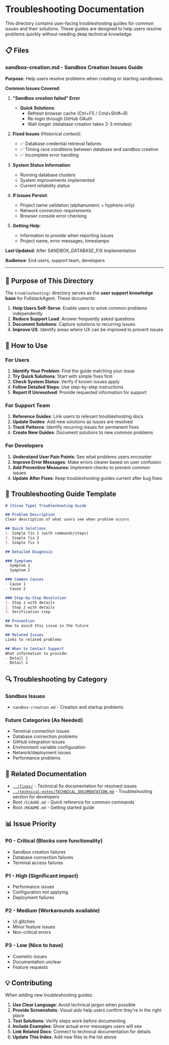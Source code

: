 # Troubleshooting Documentation

This directory contains user-facing troubleshooting guides for common issues and their solutions. These guides are designed to help users resolve problems quickly without needing deep technical knowledge.

## 📋 Files

### sandbox-creation.md - Sandbox Creation Issues Guide
**Purpose**: Help users resolve problems when creating or starting sandboxes.

**Common Issues Covered**:

1. **"Sandbox creation failed" Error**
   - **Quick Solutions**:
     - Refresh browser cache (Ctrl+F5 / Cmd+Shift+R)
     - Re-login through GitHub OAuth
     - Wait longer (database creation takes 2-3 minutes)

2. **Fixed Issues** (Historical context):
   - ✅ Database credential retrieval failures
   - ✅ Timing race conditions between database and sandbox creation
   - ✅ Incomplete error handling

3. **System Status Information**:
   - Running database clusters
   - System improvements implemented
   - Current reliability status

4. **If Issues Persist**:
   - Project name validation (alphanumeric + hyphens only)
   - Network connection requirements
   - Browser console error checking

5. **Getting Help**:
   - Information to provide when reporting issues
   - Project name, error messages, timestamps

**Last Updated**: After SANDBOX_DATABASE_FIX implementation

**Audience**: End users, support team, developers

---

## 🎯 Purpose of This Directory

The `troubleshooting/` directory serves as the **user support knowledge base** for FullstackAgent. These documents:

1. **Help Users Self-Serve**: Enable users to solve common problems independently
2. **Reduce Support Load**: Answer frequently asked questions
3. **Document Solutions**: Capture solutions to recurring issues
4. **Improve UX**: Identify areas where UX can be improved to prevent issues

## 📖 How to Use

### For Users
1. **Identify Your Problem**: Find the guide matching your issue
2. **Try Quick Solutions**: Start with simple fixes first
3. **Check System Status**: Verify if known issues apply
4. **Follow Detailed Steps**: Use step-by-step instructions
5. **Report If Unresolved**: Provide requested information for support

### For Support Team
1. **Reference Guides**: Link users to relevant troubleshooting docs
2. **Update Guides**: Add new solutions as issues are resolved
3. **Track Patterns**: Identify recurring issues for permanent fixes
4. **Create New Guides**: Document solutions to new common problems

### For Developers
1. **Understand User Pain Points**: See what problems users encounter
2. **Improve Error Messages**: Make errors clearer based on user confusion
3. **Add Preventive Measures**: Implement checks to prevent common issues
4. **Update After Fixes**: Keep troubleshooting guides current after bug fixes

## 📝 Troubleshooting Guide Template

```markdown
# [Issue Type] Troubleshooting Guide

## Problem Description
Clear description of what users see when problem occurs

## Quick Solutions
1. Simple fix 1 (with commands/steps)
2. Simple fix 2
3. Simple fix 3

## Detailed Diagnosis

### Symptoms
- Symptom 1
- Symptom 2

### Common Causes
- Cause 1
- Cause 2

### Step-by-Step Resolution
1. Step 1 with details
2. Step 2 with details
3. Verification step

## Prevention
How to avoid this issue in the future

## Related Issues
Links to related problems

## When to Contact Support
What information to provide:
- Detail 1
- Detail 2
```

## 🔍 Troubleshooting by Category

### Sandbox Issues
- `sandbox-creation.md` - Creation and startup problems

### Future Categories (As Needed)
- Terminal connection issues
- Database connection problems
- GitHub integration issues
- Environment variable configuration
- Network/deployment issues
- Performance problems

## 🔗 Related Documentation

- [`../fixes/`](../fixes/) - Technical fix documentation for resolved issues
- [`../technical-notes/TECHNICAL_DOCUMENTATION.md`](../technical-notes/TECHNICAL_DOCUMENTATION.md) - Troubleshooting section for developers
- Root `/CLAUDE.md` - Quick reference for common commands
- Root `/README.md` - Getting started guide

## 📊 Issue Priority

### P0 - Critical (Blocks core functionality)
- Sandbox creation failures
- Database connection failures
- Terminal access failures

### P1 - High (Significant impact)
- Performance issues
- Configuration not applying
- Deployment failures

### P2 - Medium (Workarounds available)
- UI glitches
- Minor feature issues
- Non-critical errors

### P3 - Low (Nice to have)
- Cosmetic issues
- Documentation unclear
- Feature requests

## 💡 Contributing

When adding new troubleshooting guides:

1. **Use Clear Language**: Avoid technical jargon when possible
2. **Provide Screenshots**: Visual aids help users confirm they're in the right place
3. **Test Solutions**: Verify steps work before documenting
4. **Include Examples**: Show actual error messages users will see
5. **Link Related Docs**: Connect to technical documentation for details
6. **Update This Index**: Add new files to the list above